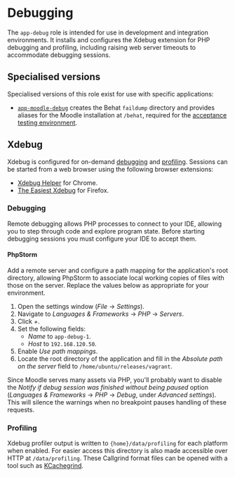 # Debugging

The `app-debug` role is intended for use in development and integration environments. It installs and configures the Xdebug extension for PHP debugging and profiling, including raising web server timeouts to accommodate debugging sessions.

## Specialised versions

Specialised versions of this role exist for use with specific applications:

* [`app-moodle-debug`](moodle-debug.md) creates the Behat `faildump` directory and provides aliases for the Moodle installation at `/behat`, required for the [acceptance testing environment](https://docs.moodle.org/dev/Running_acceptance_test).


## Xdebug

Xdebug is configured for on-demand [debugging](https://xdebug.org/docs/remote) and [profiling](https://xdebug.org/docs/profiler). Sessions can be started from a web browser using the following browser extensions:

* [Xdebug Helper](https://chrome.google.com/webstore/detail/xdebug-helper/eadndfjplgieldjbigjakmdgkmoaaaoc?hl=en) for Chrome.
* [The Easiest Xdebug](https://addons.mozilla.org/en-US/firefox/addon/the-easiest-xdebug/) for Firefox.

### Debugging

Remote debugging allows PHP processes to connect to your IDE, allowing you to step through code and explore program state. Before starting debugging sessions you must configure your IDE to accept them.

#### PhpStorm

Add a remote server and configure a path mapping for the application's root directory, allowing PhpStorm to associate local working copies of files with those on the server. Replace the values below as appropriate for your environment.

1. Open the settings window (_File_ -> _Settings_).
2. Navigate to _Languages & Frameworks_ -> _PHP_ -> _Servers_.
3. Click _+_.
4. Set the following fields:
    * _Name_ to `app-debug-1`.
    * _Host_ to `192.168.120.50`.
5. Enable _Use path mappings_.
6. Locate the root directory of the application and fill in the _Absolute path on the server_ field to `/home/ubuntu/releases/vagrant`.

Since Moodle serves many assets via PHP, you'll probably want to disable the _Notify if debug session was finished without being paused_ option (_Languages & Frameworks_ -> _PHP_ -> _Debug_, under _Advanced settings_). This will silence the warnings when no breakpoint pauses handling of these requests.

### Profiling

Xdebug profiler output is written to `{home}/data/profiling` for each platform when enabled. For easier access this directory is also made accessible over HTTP at `/data/profiling`. These Callgrind format files can be opened with a tool such as [KCachegrind](https://kcachegrind.github.io/).
